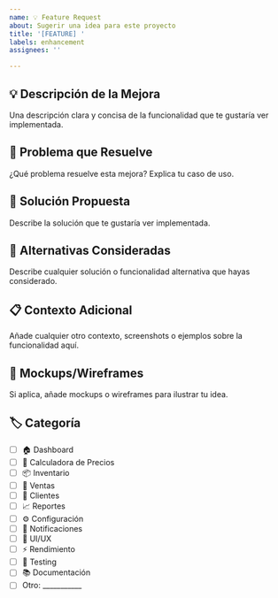 ```yaml
---
name: 💡 Feature Request
about: Sugerir una idea para este proyecto
title: '[FEATURE] '
labels: enhancement
assignees: ''

---
```


## 💡 Descripción de la Mejora
Una descripción clara y concisa de la funcionalidad que te gustaría ver implementada.

## 🎯 Problema que Resuelve
¿Qué problema resuelve esta mejora? Explica tu caso de uso.

## 💭 Solución Propuesta
Describe la solución que te gustaría ver implementada.

## 🔄 Alternativas Consideradas
Describe cualquier solución o funcionalidad alternativa que hayas considerado.

## 📋 Contexto Adicional
Añade cualquier otro contexto, screenshots o ejemplos sobre la funcionalidad aquí.

## 🎨 Mockups/Wireframes
Si aplica, añade mockups o wireframes para ilustrar tu idea.

## 🏷️ Categoría
- [ ] 🏠 Dashboard
- [ ] 🧮 Calculadora de Precios
- [ ] 📦 Inventario
- [ ] 🛒 Ventas
- [ ] 👥 Clientes
- [ ] 📈 Reportes
- [ ] ⚙️ Configuración
- [ ] 🔔 Notificaciones
- [ ] 🎨 UI/UX
- [ ] ⚡ Rendimiento
- [ ] 🧪 Testing
- [ ] 📚 Documentación
- [ ] Otro: ___________
